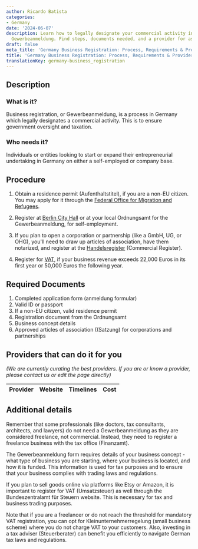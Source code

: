 ```yaml
---
author: Ricardo Batista
categories:
- Germany
date: '2024-06-07'
description: Learn how to legally designate your commercial activity in Germany through
  Gewerbeanmeldung. Find steps, documents needed, and a provider for assistance.
draft: false
meta_title: 'Germany Business Registration: Process, Requirements & Providers'
title: 'Germany Business Registration: Process, Requirements & Providers'
translationKey: germany-business_registration
---
```



## Description
### What is it?
Business registration, or Gewerbeanmeldung, is a process in Germany which legally designates a commercial activity. This is to ensure government oversight and taxation. 

### Who needs it?
Individuals or entities looking to start or expand their entrepreneurial undertaking in Germany on either a self-employed or company base.

## Procedure

1. Obtain a residence permit (Aufenthaltstitel), if you are a non-EU citizen. You may apply for it through the [Federal Office for Migration and Refugees](http://www.bamf.de/EN/).

2. Register at [Berlin City Hall](https://service.berlin.de/dienstleistung/120686/) or at your local Ordnungsamt for the Gewerbeanmeldung, for self-employment.
 
3. If you plan to open a corporation or partnership (like a GmbH, UG, or OHG), you'll need to draw up articles of association, have them notarized, and register at the [Handelsregister](https://www.handelsregister.de/rp_web/welcome.do) (Commercial Register).

4. Register for [VAT](https://www.bzst.de/DE/Home/home_node.html), if your business revenue exceeds 22,000 Euros in its first year or 50,000 Euros the following year.
   
## Required Documents

1. Completed application form (anmeldung formular)
2. Valid ID or passport 
3. If a non-EU citizen, valid residence permit 
4. Registration document from the Ordnungsamt
5. Business concept details
6. Approved articles of association ((Satzung) for corporations and partnerships

## Providers that can do it for you

_(We are currently curating the best providers. If you are or know a provider, please contact us or edit the page directly)_

| Provider        |     Website     |     Timelines    |       Cost      |
| --------------- | --------------- |  :-------------: | :-------------: |

## Additional details

Remember that some professionals (like doctors, tax consultants, architects, and lawyers) do not need a Gewerbeanmeldung as they are considered freelance, not commercial. Instead, they need to register a freelance business with the tax office (Finanzamt).

The Gewerbeanmeldung form requires details of your business concept - what type of business you are starting, where your business is located, and how it is funded. This information is used for tax purposes and to ensure that your business complies with trading laws and regulations.

If you plan to sell goods online via platforms like Etsy or Amazon, it is important to register for VAT (Umsatzsteuer) as well through the Bundeszentralamt für Steuern website. This is necessary for tax and business trading purposes. 

Note that if you are a freelancer or do not reach the threshold for mandatory VAT registration, you can opt for Kleinunternehmerregelung (small business scheme) where you do not charge VAT to your customers. Also, investing in a tax adviser (Steuerberater) can benefit you efficiently to navigate German tax laws and regulations.